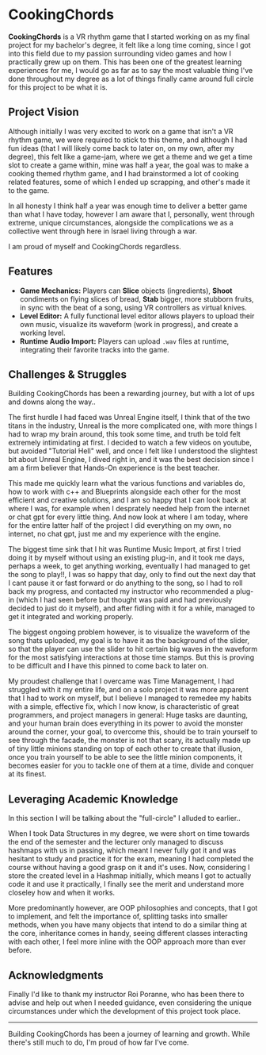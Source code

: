 
# CookingChords

**CookingChords** is a VR rhythm game that I started working on as my final project for my bachelor's degree, it felt like a long time coming, since I got into this field due to my passion surrounding video games and how I practically grew up on them. This has been one of the greatest learning experiences for me, I would go as far as to say the most valuable thing I've done throughout my degree as a lot of things finally came around full circle for this project to be what it is.

## Project Vision

Although initially I was very excited to work on a game that isn't a VR rhythm game, we were required to stick to this theme, and although I had fun ideas (that I will likely come back to later on, on my own, after my degree), this felt like a game-jam, where we get a theme and we get a time slot to create a game within, mine was half a year, the goal was to make a cooking themed rhythm game, and I had brainstormed a lot of cooking related features, some of which I ended up scrapping, and other's made it to the game.

In all honesty I think half a year was enough time to deliver a better game than what I have today, however I am aware that I, personally, went through extreme, unique circumstances, alongside the complications we as a collective went through here in Israel living through a war.

 I am proud of myself and CookingChords regardless.

## Features

- **Game Mechanics:** Players can **Slice** objects (ingredients), **Shoot** condiments on flying slices of bread, **Stab** bigger, more stubborn fruits, in sync with the beat of a song, using VR controllers as virtual knives.
- **Level Editor:** A fully functional level editor allows players to upload their own music, visualize its waveform (work in progress), and create a working level.
- **Runtime Audio Import:** Players can upload `.wav` files at runtime, integrating their favorite tracks into the game.

## Challenges & Struggles

Building CookingChords has been a rewarding journey, but with a lot of ups and downs along the way..

The first hurdle I had faced was Unreal Engine itself, I think that of the two titans in the industry, Unreal is the more complicated one, with more things I had to wrap my brain around, this took some time, and truth be told felt extremely intimidating at first.
I decided to watch a few videos on youtube, but avoided "Tutorial Hell" well, and once I felt like I understood the slightest bit about Unreal Engine, I dived right in, and it was the best decision since I am a firm believer that Hands-On experience is the best teacher.

This made me quickly learn what the various functions and variables do, how to work with c++ and Blueprints alongside each other for the most efficient and creative solutions, and I am so happy that I can look back at where I was, for example when I desprately needed help from the internet or chat gpt for every little thing. And now look at where I am today, where for the entire latter half of the project I did everything on my own, no internet, no chat gpt, just me and my experience with the engine.

The biggest time sink that I hit was Runtime Music Import, at first I tried doing it by myself without using an existing plug-in, and it took me days, perhaps a week, to get anything working, eventually I had managed to get the song to play!!, I was so happy that day, only to find out the next day that I cant pause it or fast forward or do anything to the song, so I had to roll back my progress, and contacted my instructor who recommended a plug-in (which I had seen before but thought was paid and had previously decided to just do it myself), and after fidling with it for a while, managed to get it integrated and working properly.

The biggest ongoing problem however, is to visualize the waveform of the song thats uploaded, my goal is to have it as the background of the slider, so that the player can use the slider to hit certain big waves in the waveform for the most satisfying interactions at those time stamps. But this is proving to be difficult and I have this pinned to come back to later on.

My proudest challenge that I overcame was Time Management, I had struggled with it my entire life, and on a solo project it was more apparent that I had to work on myself, but I believe I managed to remedee my habits with a simple, effective fix, which I now know, is characteristic of great programmers, and project managers in general: Huge tasks are daunting, and your human brain does everything in its power to avoid the monster around the corner, your goal, to overcome this, should be to train yourself to see through the facade, the monster is not that scary, its actually made up of tiny little minions standing on top of each other to create that illusion, once you train yourself to be able to see the little minion components, it becomes easier for you to tackle one of them at a time, divide and conquer at its finest.

## Leveraging Academic Knowledge

In this section I will be talking about the "full-circle" I alluded to earlier..

When I took Data Structures in my degree, we were short on time towards the end of the semester and the lecturer only managed to discuss hashmaps with us in passing, which meant I never fully got it and was hesitant to study and practice it for the exam, meaning I had completed the course without having a good grasp on it and it's uses. Now, considering I store the created level in a Hashmap initially, which means I got to actually code it and use it practically, I finally see the merit and understand more closeley how and when it works.

More predominantly however, are OOP philosophies and concepts, that I got to implement, and felt the importance of, splitting tasks into smaller methods, when you have many objects that intend to do a similar thing at the core, inheritance comes in handy, seeing different classes interacting with each other, I feel more inline with the OOP approach more than ever before.


## Acknowledgments

Finally I'd like to thank my instructor Roi Poranne, who has been there to advise and help out when I needed guidance, even considering the unique circumstances under which the development of this project took place.

---

Building CookingChords has been a journey of learning and growth. While there's still much to do, I'm proud of how far I've come.
